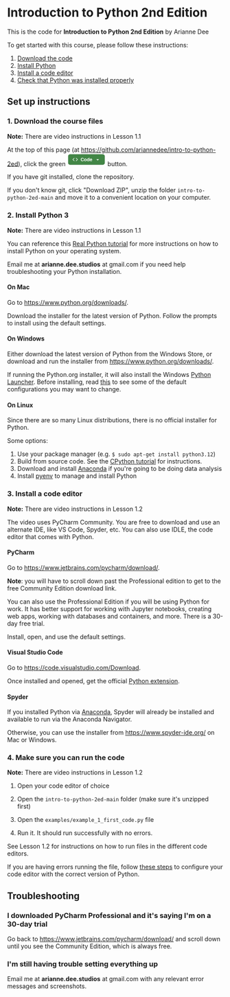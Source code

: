 # Introduction to Python 2nd Edition
This is the code for **Introduction to Python 2nd Edition** by Arianne Dee

To get started with this course, please follow these instructions:
1. [Download the code](#1-download-the-course-files)
2. [Install Python](#2-install-python3)
3. [Install a code editor](#3-install-a-code-editor)
4. [Check that Python was installed properly](#4-make-sure-you-can-run-the-code)

## Set up instructions

### 1. Download the course files

**Note:** There are video instructions in Lesson 1.1

At the top of this page (at https://github.com/ariannedee/intro-to-python-2ed),
click the green 
<img src="docs/img/CodeButton.png" style="width: 90px;">
button.

If you have git installed, clone the repository.

If you don't know git, click "Download ZIP",
unzip the folder `intro-to-python-2ed-main`
and move it to a convenient location on your computer.

### 2. Install Python 3

**Note:** There are video instructions in Lesson 1.1

You can reference this [Real Python tutorial](https://realpython.com/installing-python)
for more instructions on how to install Python on your operating system.

Email me at **arianne.dee.studios** at gmail.com if you need help troubleshooting 
your Python installation. 

#### On Mac
Go to https://www.python.org/downloads/.

Download the installer for the latest version of Python. 
Follow the prompts to install using the default settings.

#### On Windows
Either download the latest version of Python from the Windows Store,
or download and run the installer from https://www.python.org/downloads/.

If running the Python.org installer, it will also install the Windows
[Python Launcher](https://docs.python.org/3/using/windows.html#launcher).
Before installing, read [this](docs/WININSTALL.md) to see some of the default configurations you may want to change.

#### On Linux
Since there are so many Linux distributions, there is no official installer for Python.

Some options:
1. Use your package manager (e.g. `$ sudo apt-get install python3.12`)
2. Build from source code. See the [CPython tutorial](https://realpython.com/cpython-source-code-guide/#compiling-cpython-linux) for instructions.
3. Download and install [Anaconda](https://www.anaconda.com/download/) if you're going to be doing data analysis
4. Install [pyenv](https://github.com/pyenv/pyenv) to manage and install Python

### 3. Install a code editor

**Note:** There are video instructions in Lesson 1.2

The video uses PyCharm Community. 
You are free to download and use an alternate IDE, like VS Code, Spyder, etc.
You can also use IDLE, the code editor that comes with Python.

#### PyCharm
Go to https://www.jetbrains.com/pycharm/download/.

**Note**: you will have to scroll down past the Professional edition to get to the free Community Edition download link.

You can also use the Professional Edition if you will be using Python for work. 
It has better support for working with Jupyter notebooks, creating web apps,
working with databases and containers, and more.
There is a 30-day free trial.

Install, open, and use the default settings.

#### Visual Studio Code
Go to https://code.visualstudio.com/Download.

Once installed and opened, get the official [Python extension](https://marketplace.visualstudio.com/items?itemName=ms-python.python).

#### Spyder
If you installed Python via [Anaconda](https://www.anaconda.com/download/),
Spyder will already be installed and available to run via the Anaconda Navigator.

Otherwise, you can use the installer from https://www.spyder-ide.org/ on Mac or Windows.

### 4. Make sure you can run the code

**Note:** There are video instructions in Lesson 1.2

1. Open your code editor of choice

1. Open the `intro-to-python-2ed-main` folder (make sure it's unzipped first)

1. Open the `examples/example_1_first_code.py` file

1. Run it. It should run successfully with no errors.

See Lesson 1.2 for instructions on how to run files in the different code editors.

If you are having errors running the file,
follow [these steps](docs/PYTHON-IDE.md) to configure your code editor with the
correct version of Python.

## Troubleshooting

### I downloaded PyCharm Professional and it's saying I'm on a 30-day trial

Go back to https://www.jetbrains.com/pycharm/download/ and scroll down until
you see the Community Edition, which is always free.

### I'm still having trouble setting everything up

Email me at **arianne.dee.studios** at gmail.com with any relevant 
error messages and screenshots.
